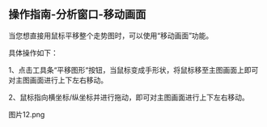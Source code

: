 ## 操作指南-分析窗口-移动画面

当您想直接用鼠标平移整个走势图时，可以使用“移动画面”功能。

具体操作如下：

1、点击工具条“平移图形“按钮，当鼠标变成手形状，将鼠标移至主图画面上即可对主图画面进行上下左右移动。

2、鼠标指向横坐标/纵坐标并进行拖动，即可对主图画面进行上下左右移动。



图片12.png